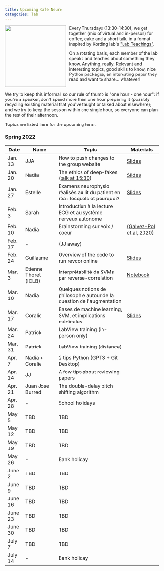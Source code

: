 ```yaml
---
title: Upcoming Café Neuro
categories: lab
---
```


<img style='float:left;position: relative; margin-right: 10px; ' height='200' src='/images/post/cafe_neuro/Caffè_Neuro.jpg'> 

Every Thursdays (13:30-14:30), we get together (mix of virtual and in-person) for coffee, cake and a short talk, in a format inspired by Kording lab's ["Lab Teachings"](http://kordinglab.com/2021/01/01/upcoming-lab-teaching.html). 

On a rotating basis, each member of the lab speaks and teaches about something they know. Anything, really. Relevant and interesting topics, good skills to know, nice Python packages, an interesting paper they read and want to share... whatever! 


<br style="clear:both" />
We try to keep this informal, so our rule of thumb is "one hour - one hour": if you're a speaker, don't spend more than one hour preparing it (possibly recycling existing material that you've taught or talked about elsewhere); and we try to keep the session within one single hour, so everyone can plan the rest of their afternoon. 

Topics are listed here for the upcoming term. 

### Spring 2022

| Date | Name | Topic | Materials |
|------|------|-------| -------- |
| Jan. 13 | JJA | How to push changes to the group website | [Slides]({{site.baseurl}}/documents/cafe_neuro/2022_01_13_Github.pdf) |
| Jan. 20 | Nadia | The ethics of deep-fakes ([talk at 15:30](https://events.femto-st.fr/Conference_Infodemie/fr/programme)) | [Slides]({{site.baseurl}}/documents/cafe_neuro/2022_01_20_Ethics.pdf)|
| Jan. 27 | Estelle | Examens neurophysio réalisés au lit du patient en réa : lesquels et pourquoi? | [Slides]({{site.baseurl}}/documents/cafe_neuro/2022_01_27_neurophysio.pdf)  |
| Feb. 3 | Sarah | Introduction à la lecture ECG et au système nerveux autonome |
| Feb. 10 | Nadia | Brainstorming sur voix / coeur | [(Galvez-Pol et al, 2020)](https://psyarxiv.com/7f9pq/)| 
| Feb. 17 | - | (JJ away) |
| Feb. 24 | Guillaume | Overview of the code to run revcor online | [Slides]({{site.baseurl}}/documents/cafe_neuro/2022_02_24_revcor.pdf)
| Mar. 3 | Etienne Thoret (ICLB) | Interprétabilité de SVMs par reverse-correlation  | [Notebook]({{site.baseurl}}/documents/cafe_neuro/2022_03_03_explainability.ipynb)  
| Mar. 10 | Nadia | Quelques notions de philosophie autour de la question de l'augmentation |  |
| Mar. 17 | Coralie | Bases de machine learning, SVM, et implications médicales | [Slides]({{site.baseurl}}/documents/cafe_neuro/2022_03_17_svm.pdf)  |
| Mar. 24 | Patrick | LabView training (in-person only) |  | 
| Mar. 31 | Patrick | LabView training (distance) |  | 
| Apr. 7 | Nadia + Coralie | 2 tips Python (GPT3 + Git Desktop) |  |
| Apr. 14 | JJ | A few tips about reviewing papers |  |
| Apr. 21 | Juan Jose Burred | The double-delay pitch shifting algorithm |  | 
| Apr. 28 | - | School holidays |  | 
| May 5 | TBD | TBD |  | 
| May 12 | TBD | TBD |  |
| May 19 | TBD | TBD |  |
| May 26 | - | Bank holiday |  |
| June 2 | TBD | TBD |  | 
| June 9 | TBD | TBD |  |
| June 16 | TBD | TBD |  |
| June 23 | TBD | TBD |  |
| June 30 | TBD | TBD |  |
| July 7 | TBD | TBD |  |
| July 14 | - | Bank holiday |  |


